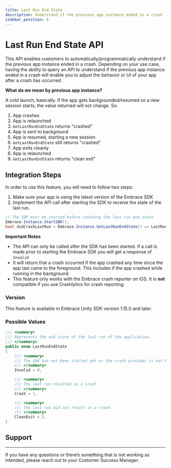 ```yaml
---
title: Last Run End State
description: Understand if the previous app instance ended in a crash
sidebar_position: 6
---
```


# Last Run End State API

This API enables customers to automatically/programmatically understand if the previous app instance ended in a crash. Depending on your use case, having the ability to query an API to understand if the previous app instance ended in a crash will enable you to adjust the behavior or UI of your app after a crash has occurred.

**What do we mean by previous app instance?** 

A cold launch, basically. If the app gets backgrounded/resumed so a new session starts, the value returned will not change. So:

1. App crashes
2. App is relaunched
3. `GetLastRunEndState` returns "crashed"
4. App is sent to background
5. App is resumed, starting a new session
6. `GetLastRunEndState` still returns "crashed"
7. App exits cleanly
8. App is relaunched
9. `GetLastRunEndState` returns "clean exit"

## Integration Steps

In order to use this feature, you will need to follow two steps:

1. Make sure your app is using the latest version of the Embrace SDK
2. Implement the API call after starting the SDK to receive the state of the last run.

```csharp
// The SDK must be started before checking the last run end state
Embrace.Instance.StartSDK();
bool didCrashLastRun = Embrace.Instance.GetLastRunEndState() == LastRunEndState.Crash;
```

**Important Notes**

- The API can only be called after the SDK has been started. If a call is made prior to starting the Embrace SDK you will get a response of `Invalid`
- It will return that a crash occurred if the app crashed any time since the app last came to the foreground. This includes if the app crashed while running in the background.
- This feature only works with the Embrace crash reporter on iOS. It is **not** compatible if you use Crashlytics for crash reporting.

### Version

This feature is available in Embrace Unity SDK version 1.15.0 and later.

### Possible Values

```csharp
/// <summary>
/// Represents the end state of the last run of the application.
/// </summary>
public enum LastRunEndState
{
    /// <summary>
    /// The SDK has not been started yet or the crash provider is not Embrace
    /// </summary>
    Invalid = 0,

    /// <summary>
    /// The last run resulted in a crash
    /// </summary>
    Crash = 1,

    /// <summary>
    /// The last run did not result in a crash
    /// </summary>
    CleanExit = 2,
}
```

## Support

---

If you have any questions or there’s something that is not working as intended, please reach out to your Customer Success Manager.